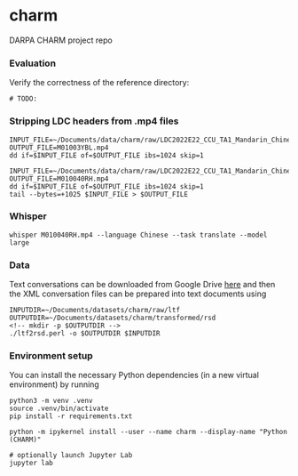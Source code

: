# charm
DARPA CHARM project repo

### Evaluation
Verify the correctness of the reference directory:
```
# TODO:
```

### Stripping LDC headers from .mp4 files
```
INPUT_FILE=~/Documents/data/charm/raw/LDC2022E22_CCU_TA1_Mandarin_Chinese_Mini_Evaluation_Source_Data/data/video/M01003YBL.mp4.ldcc
OUTPUT_FILE=M01003YBL.mp4
dd if=$INPUT_FILE of=$OUTPUT_FILE ibs=1024 skip=1

INPUT_FILE=~/Documents/data/charm/raw/LDC2022E22_CCU_TA1_Mandarin_Chinese_Mini_Evaluation_Source_Data/data/video/M010040RH.mp4.ldcc
OUTPUT_FILE=M010040RH.mp4
dd if=$INPUT_FILE of=$OUTPUT_FILE ibs=1024 skip=1
tail --bytes=+1025 $INPUT_FILE > $OUTPUT_FILE
```

### Whisper
```
whisper M010040RH.mp4 --language Chinese --task translate --model large
```
### Data
Text conversations can be downloaded from Google Drive [here](https://drive.google.com/drive/folders/1y3JdISN1EapNNxGM_mMN_xsQ2nuIgJiY) and then the XML conversation files can be prepared into text documents using
```
INPUTDIR=~/Documents/datasets/charm/raw/ltf
OUTPUTDIR=~/Documents/datasets/charm/transformed/rsd
<!-- mkdir -p $OUTPUTDIR -->
./ltf2rsd.perl -o $OUTPUTDIR $INPUTDIR
``` 

### Environment setup
You can install the necessary Python dependencies (in a new virtual environment) by running
```
python3 -m venv .venv
source .venv/bin/activate
pip install -r requirements.txt

python -m ipykernel install --user --name charm --display-name "Python (CHARM)"

# optionally launch Jupyter Lab
jupyter lab
```